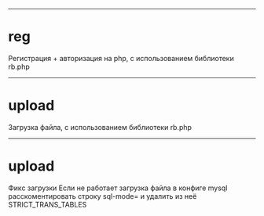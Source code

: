 <hr>
<h1>reg</h1>
Регистрация + авторизация на php, с использованием библиотеки rb.php
<hr>
<h1>upload</h1>
Загрузка файла, с использованием библиотеки rb.php
<hr>
<h1>upload</h1>
Фикс загрузки
Если не работает загрузка файла в конфиге mysql расскоментировать строку sql-mode= и удалить из неё STRICT_TRANS_TABLES
